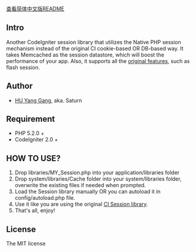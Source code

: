 [查看简体中文版README](https://github.com/Situos/codeigniter-my-session/wiki)

## Intro

Another CodeIgniter session library that utilizes the Native PHP session mechanism instead of the original CI cookie-based OR DB-based way. It takes Memcached as the session datastore, which will boost the performance of your app. Also, it supports all the [original features](http://codeigniter.com/user_guide/libraries/sessions.html), such as flash session.

## Author

* [HU Yang Gang](https://github.com/Situos/codeigniter-my-session), aka. Saturn

## Requirement

* PHP 5.2.0 +
* CodeIgniter 2.0 +

## HOW TO USE?

1.  Drop libraries/MY_Session.php into your application/libraries folder
2.  Drop system/libraries/Cache folder into your system/libraries folder, overwrite the existing files if needed when prompted.
3.  Load the Session library manually OR you can autoload it in config/autoload.php file.
4.  Use it like you are using the original [CI Session library](http://codeigniter.com/user_guide/libraries/sessions.html).
5.  That's all, enjoy! 

## License

The MIT license


